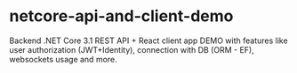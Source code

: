 # netcore-api-and-client-demo
Backend .NET Core 3.1 REST API + React client app DEMO with features like user authorization (JWT+Identity), connection with DB (ORM - EF), websockets usage and more.
